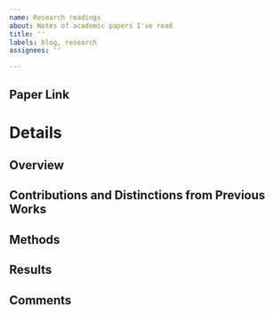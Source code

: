 ```yaml
---
name: Research readings
about: Notes of academic papers I've read
title: ''
labels: blog, research
assignees: ''

---
```


## Paper Link


# Details

## Overview


## Contributions and Distinctions from Previous Works


## Methods


## Results


## Comments
